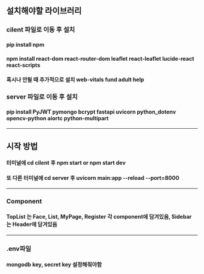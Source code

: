 ## 설치해야할 라이브러리

### cilent 파일로 이동 후 설치

#### pip install npm

#### npm install react-dom react-router-dom leaflet react-leaflet lucide-react react-scripts 
#### 혹시나 안될 때 추가적으로 설치 web-vitals fund adult help

### server 파일로 이동 후 설치

#### pip install PyJWT pymongo bcrypt fastapi uvicorn python_dotenv opencv-python aiortc python-multipart

<hr>

## 시작 방법

#### 터미널에 cd cilent 후 npm start or npm start dev

#### 또 다른 터미널에 cd server 후 uvicorn main:app --reload --port=8000

<hr>

### Component

#### TopList 는 Face, List, MyPage, Register 각 component에 담겨있음, Sidebar 는 Header에 담겨있음

<hr>

### .env파일

#### mongodb key, secret key 설정해줘야함
